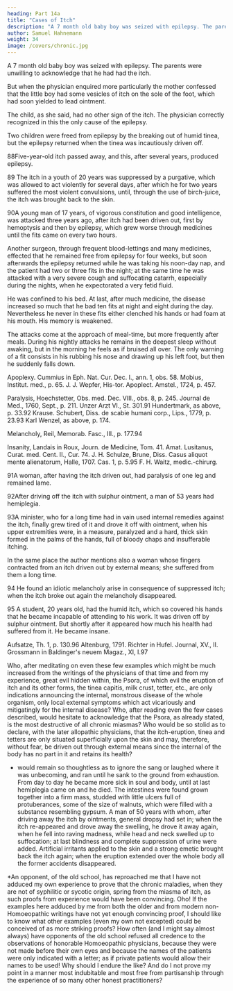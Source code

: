 ```yaml
---
heading: Part 14a
title: "Cases of Itch"
description: "A 7 month old baby boy was seized with epilepsy. The parents were unwilling to acknowledge that he had had the itch"
author: Samuel Hahnemann
weight: 34
image: /covers/chronic.jpg
---
```



A 7 month old baby boy was seized with epilepsy. The parents were unwilling to acknowledge that he had had the itch. 

But when the physician enquired more particularly the mother confessed that the little boy had some vesicles of itch on the sole of the foot, which had soon yielded to lead ointment.

The child, as she said, had no other sign of the itch. The physician correctly recognized in this the only cause of the epilepsy.

Two children were freed from epilepsy by the breaking out of humid tinea, but the epilepsy returned when the tinea was incautiously driven off.

88Five-year-old itch passed away, and this, after several years, produced epilepsy.

89 The itch in a youth of 20 years was suppressed by a purgative, which was allowed to act violently for several days, after which he for two years suffered the most violent convulsions, until, through the use of birch-juice, the itch was brought back to the skin.

90A young man of 17 years, of vigorous constitution and good intelligence, was attacked three years ago, after itch had been driven out, first by hemoptysis and then by epilepsy, which grew worse through medicines until the fits came on every two hours. 

Another surgeon, through frequent blood-lettings and many medicines, effected that he remained free from epilepsy for four weeks, but soon afterwards the epilepsy returned while he was taking his noon-day nap, and the patient had two or three fits in the night; at the same time he was attacked with a very severe cough and suffocating catarrh, especially during the nights, when he expectorated a very fetid fluid. 

He was confined to his bed. At last, after much medicine, the disease increased so much that he bad ten fits at night and eight during the day. Nevertheless he never in these fits either clenched his hands or had foam at his mouth. His memory is weakened. 

The attacks come at the approach of meal-time, but more frequently after meals. During his nightly attacks he remains in the deepest sleep without awaking, but in the morning he feels as if bruised all over. The only warning of a fit consists in his rubbing his nose and drawing up his left foot, but then he suddenly falls down.

Apoplexy. Cummius in Eph. Nat. Cur. Dec. I., ann. 1, obs. 58. Mobius, Institut. med., p. 65. J. J. Wepfer, His-tor. Apoplect. Amstel., 1724, p. 457.

Paralysis, Hoechstetter, Obs. med. Dec. VIII., obs. 8, p. 245. Journal de Med., 1760, Sept., p. 211. Unzer Arzt VI., St. 301.91 Hundertmark, as above, p. 33.92 Krause. Schubert, Diss. de scabie humani corp., Lips., 1779, p. 23.93 Karl Wenzel, as above, p. 174.

Melancholy, Reil, Memorab. Fasc., III., p. 177.94

Insanity, Landais in Roux, Journ. de Medicine, Tom. 41. Amat. Lusitanus, Curat. med. Cent. II., Cur. 74. J. H. Schulze, Brune, Diss. Casus aliquot mente alienatorum, Halle, 1707. Cas. 1, p. 5.95 F. H. Waitz, medic.-chirurg.

91A woman, after having the itch driven out, had paralysis of one leg and remained lame.

92After driving off the itch with sulphur ointment, a man of 53 years had hemiplegia.

93A minister, who for a long time had in vain used internal remedies against the itch, finally grew tired of it and drove it off with ointment, when his upper extremities were, in a measure, paralyzed and a hard, thick skin formed in the palms of the hands, full of bloody chaps and insufferable itching.

In the same place the author mentions also a woman whose fingers contracted from an itch driven out by external means; she suffered from them a long time.

94 He found an idiotic melancholy arise in consequence of suppressed itch; when the itch broke out again the melancholy disappeared.

95 A student, 20 years old, had the humid itch, which so covered his hands that he became incapable of attending to his work. It was driven off by sulphur ointment. But shortly after it appeared how much his health had suffered from it. He became insane.

Aufsatze, Th. 1, p. 130.96 Altenburg, 1791. Richter in Hufel. Journal, XV., II. Grossmann in Baldinger's neuem Magaz., XI, I.97

Who, after meditating on even these few examples which might be much increased from the writings of the physicians of that time and from my experience, great evil hidden within, the Psora, of which evil the eruption of itch and its other forms, the tinea capitis, milk crust, tetter, etc., are only indications announcing the internal, monstrous disease of the whole organism, only local external symptoms which act vicariously and mitigatingly for the internal disease? Who, after reading even the few cases described, would hesitate to acknowledge that the Psora, as already stated, is the most destructive of all chronic miasmas? Who would be so stolid as to declare, with the later allopathic physicians, that the itch-eruption, tinea and tetters are only situated superficially upon the skin and may, therefore, without fear, be driven out through external means since the internal of the body has no part in it and retains its health?

* would remain so thoughtless as to ignore the sang or laughed where it was unbecoming, and ran until he sank to the ground from exhaustion. From day to day he became more sick in soul and body, until at last hemiplegia came on and he died. The intestines were found grown together into a firm mass, studded with little ulcers full of protuberances, some of the size of walnuts, which were filled with a substance resembling gypsum. A man of 50 years with whom, after driving away the itch by ointments, general dropsy had set in; when the itch re-appeared and drove away the swelling, he drove it away again, when he fell into raving madness, while head and neck swelled up to suffocation; at last blindness and complete suppression of urine were added. Artificial irritants applied to the skin and a strong emetic brought back the itch again; when the eruption extended over the whole body all the former accidents disappeared.

*An opponent, of the old school, has reproached me that I have not adduced my own experience to prove that the chronic maladies, when they are not of syphilitic or sycotic origin, spring from the miasma of itch, as such proofs from experience would have been convincing. Oho! If the examples here adduced by me from both the older and from modern non-Homoeopathic writings have not yet enough convincing proof, I should like to know what other examples (even my own not excepted) could be conceived of as more striking proofs? How often (and I might say almost always) have opponents of the old school refused all credence to the observations of honorable Homoeopathic physicians, because they were not made before their own eyes and because the names of the patients were only indicated with a letter; as if private patients would allow their names to be used! Why should I endure the like? And do I not prove my point in a manner most indubitable and most free from partisanship through the experience of so many other honest practitioners?

 